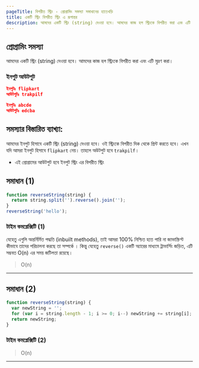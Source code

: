 ```yaml
---
pageTitle: বিপরীত স্ট্রিং - প্রোগ্রামিং সমস্যা সমাধানের হাতেখড়ি
title: একটি স্ট্রিং বিপরীত স্ট্রিং এ রূপান্তর
description: আমদের একটি স্ট্রিং (string) দেওয়া হবে। আমদের কাজ হল স্ট্রিংকে বিপরীত করা এবং এটি মুদ্রণ করা।
---
```


## প্রোগ্রামিং সমস্যা

আমদের একটি স্ট্রিং (string) দেওয়া হবে। আমদের কাজ হল স্ট্রিংকে বিপরীত করা এবং এটি মুদ্রণ করা।

### ইনপুট আউটপুট

```json
ইনপুটঃ flipkart
আউটপুটঃ trakpilf

ইনপুটঃ abcde
আউটপুটঃ edcba
```

## সমস্যার বিস্তারিত ব্যাখ্যা:

আমদের ইনপুট হিসাবে একটি স্ট্রিং (string) দেওয়া হবে। ওই স্ট্রিংকে বিপরীত দিক থেকে প্রিন্ট করতে হবে। এখন যদি আমরা ইনপুট হিসাবে `flipkart` নেয়। তাহলে অউটপুট হবে `trakpilf`।

- এই প্রোগ্রামের আউটপুট হবে ইনপুট স্ট্রিং এর বিপরীত স্ট্রিং

## সমাধান (1)

```js
function reverseString(string) {
  return string.split('').reverse().join('');
}
reverseString('hello');
```

### টাইম কমপ্লেক্সিটি (1)

যেহেতু এগুলি অন্তর্নির্মিত পদ্ধতি (inbuilt methods), তাই আমরা 100% নিশ্চিত হতে পারি না জাভাস্ক্রিপ্ট কীভাবে তাদের পরিচালনা করছে তা সম্পর্কে । কিন্তু যেহেতু `reverse()` একটি অ্যারের মাধ্যমে ট্রাভার্সিং জড়িত, এটি সম্ভবত O(n) এর সময় জটিলতা রয়েছে।

> O(n)

---

## সমাধান (2)

```js
function reverseString(string) {
  var newString = '';
  for (var i = string.length - 1; i >= 0; i--) newString += string[i];
  return newString;
}
```

### টাইম কমপ্লেক্সিটি (2)

> O(n)

---
